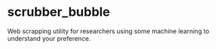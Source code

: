 # scrubber_bubble
Web scrapping utility for researchers using some machine learning to understand your preference.
